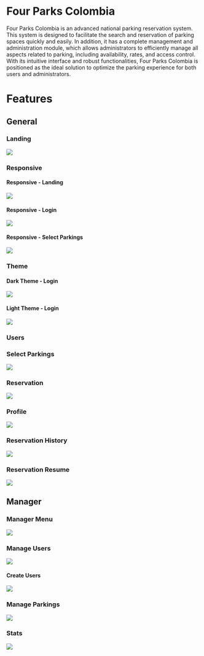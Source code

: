 # Four Parks Colombia
Four Parks Colombia is an advanced national parking reservation system. This system is designed to facilitate the search and reservation of parking spaces quickly and easily. In addition, it has a complete management and administration module, which allows administrators to efficiently manage all aspects related to parking, including availability, rates, and access control. With its intuitive interface and robust functionalities, Four Parks Colombia is positioned as the ideal solution to optimize the parking experience for both users and administrators.

# Features
## General
### Landing
![](./public/screenshots/Landing.png)
### Responsive
#### Responsive - Landing
![](./public/screenshots/ResponsiveLanding.png)
#### Responsive - Login
![](./public/screenshots/ResponsiveLogin.png)
#### Responsive - Select Parkings
![](./public/screenshots/ResponsiveParkings.png)

### Theme
#### Dark Theme - Login
![](./public/screenshots/DarkThemeLogin.png)
#### Light Theme - Login
![](./public/screenshots/LightTheme-Login.png)

### Users
### Select Parkings
![](./public/screenshots/Parkings.png)
### Reservation
![](./public/screenshots/ResponsiveReservation.png)
### Profile
![](./public/screenshots/Profile.png)
### Reservation History
![](./public/screenshots/ReservationHistory.png)
### Reservation Resume
![](./public/screenshots/ReservationResume.png)


## Manager
### Manager Menu
![](./public/screenshots/ManagerMenu.png)
### Manage Users
![](./public/screenshots/Landing.png)
#### Create Users
![](./public/screenshots/ManageUsers.png)

### Manage Parkings
![](./public/screenshots/ManageParkings.png)
### Stats
![](./public/screenshots/Stats.png)




